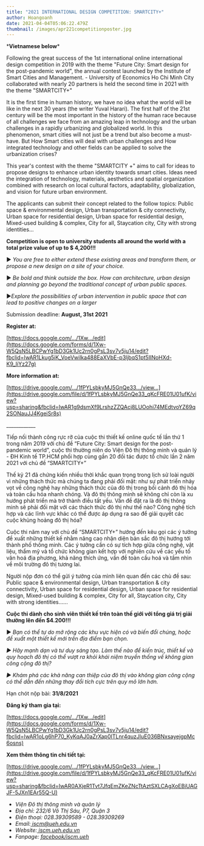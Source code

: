 ```yaml
---
title: "2021 INTERNATIONAL DESIGN COMPETITION: SMARTCITY+"
author: Hoangoanh
date: 2021-04-04T05:06:22.479Z
thumbnail: /images/apr221competitionposter.jpg
---
```

<p align="center"> <!--StartFragment-->

\***Vietnamese below***

Following the great success of the 1st international online international design competition in 2019 with the theme "Future City: Smart design for the post-pandemic world", the annual contest launched by the Institute of Smart Cities and Management. - University of Economics Ho Chi Minh City collaborated with nearly 20 partners is held the second time in 2021 with the theme "SMARTCITY+"

It is the first time in human history, we have no idea what the world will be like in the next 30 years (the writer Yuval Harari). The first half of the 21st century will be the most important in the history of the human race because of all challenges we face from an amazing leap in technology and the urban challenges in a rapidly urbanizing and globalized world. In this phenomenon, smart cities will not just be a trend but also become a must-have. But How Smart cities will deal with urban challenges and How integrated technology and other fields can be applied to solve the urbanization crises?

This year's contest with the theme "SMARTCITY +" aims to call for ideas to propose designs to enhance urban identity towards smart cities. Ideas need the integration of technology, materials, aesthetics and spatial organization combined with research on local cultural factors, adaptability, globalization, and vision for future urban environment.

The applicants can submit their concept related to the follow topics: Public space & environmental design, Urban transportation & city connectivity, Urban space for residential design, Urban space for residential design, Mixed-used building & complex, City for all, Staycation city, City with strong identities...

**Competition is open to university students all around the world with a total prize value of up to $ 4,200!!!**

<!--StartFragment-->

▶<!--EndFragment--> *You are free to either extend these existing areas and transform them, or propose a new design on a site of your choice.*

<!--StartFragment-->

▶<!--EndFragment--> *Be bold and think outside the box. How can architecture, urban design and planning go beyond the traditional concept of urban public spaces.*

<!--StartFragment-->

▶<!--EndFragment-->*Explore the possibilities of urban intervention in public space that can lead to positive changes on a larger*

Submission deadline: **August, 31st 2021**

**Register at:**

[https://docs.google.com/.../1Xw.../edit](https://docs.google.com/forms/d/1Xw-W5QsN5LBCPwYg1bD3Gk1Uc2rn0gPsL3sv7v5ju14/edit?fbclid=IwAR1Lkug5iK_VoeVwilka488EaXVbE-p3ljbqS1pt5IINoHXd-K9_IiYz27g)

**More information at:**

[https://drive.google.com/.../1fPYLsbkyMJ5GnQe33.../view...](https://drive.google.com/file/d/1fPYLsbkyMJ5GnQe33_qKcFRE01U01ufK/view?usp=sharing&fbclid=IwAR1g9dsmXf9LrshzZZQAcj8LUOohi74MEdtvoYZ69q2SONauJJ4KgeiSr8s)

<!--StartFragment-->

\_\_\_\_\_\_\_\_\_\_\_\_

Tiếp nối thành công rực rỡ của cuộc thi thiết kế online quốc tế lần thứ 1 trong năm 2019 với chủ đề “Future City: Smart design for the post-pandemic world", cuộc thi thường niên do Viện Đô thị thông minh và quản lý - ĐH Kinh tế TP.HCM phối hợp cùng gần 20 đối tác được tổ chức lần 2 năm 2021 với chủ đề “SMARTCITY+”

Thế kỷ 21 đã chứng kiến nhiều thời khắc quan trọng trong lịch sử loài người vì những thách thức mà chúng ta đang phải đối mặt: như sự phát triển nhảy vọt về công nghệ hay những thách thức của đô thị trong bối cảnh đô thị hóa và toàn cầu hóa nhanh chóng. Và đô thị thông minh sẽ không chỉ còn là xu hướng phát triển mà trở thành điều tất yếu. Vấn đề đặt ra là đô thị thông minh sẽ phải đối mặt với các thách thức đô thị như thế nào? Công nghệ tích hợp và các lĩnh vực khác có thể được áp dụng ra sao để giải quyết các cuộc khủng hoảng đô thị hóa?

Cuộc thi năm nay với chủ đề “SMARTCITY+” hướng đến kêu gọi các ý tưởng đề xuất những thiết kế nhằm nâng cao nhận diện bản sắc đô thị hướng tới thành phố thông minh. Các ý tưởng cần có sự tích hợp giữa công nghệ, vật liệu, thẩm mỹ và tổ chức không gian kết hợp với nghiên cứu về các yếu tố văn hoá địa phương, khả năng thích ứng, vấn đề toàn cầu hoá và tầm nhìn về môi trường đô thị tương lai.

Người nộp đơn có thể gửi ý tưởng của mình liên quan đến các chủ đề sau: Public space & environmental design, Urban transportation & city connectivity, Urban space for residential design, Urban space for residential design, Mixed-used building & complex, City for all, Staycation city, City with strong identities......

**Cuộc thi dành cho sinh viên thiết kế trên toàn thế giới với tổng giá trị giải thưởng lên đến $4.200!!!**

▶ *Bạn có thể tự do mở rộng các khu vực hiện có và biến đổi chúng, hoặc đề xuất một thiết kế mới trên địa điểm bạn chọn.*

*▶ Hãy mạnh dạn và tư duy sáng tạo. Làm thế nào để kiến trúc, thiết kế và quy hoạch đô thị có thể vượt ra khỏi khái niệm truyền thống về không gian công cộng đô thị?*

*▶ Khám phá các khả năng can thiệp của đô thị vào không gian công cộng có thể dẫn đến những thay đổi tích cực trên quy mô lớn hơn.*

Hạn chót nộp bài: **31/8/2021**

**Đăng ký tham gia tại:**

[https://docs.google.com/.../1Xw.../edit](https://docs.google.com/forms/d/1Xw-W5QsN5LBCPwYg1bD3Gk1Uc2rn0gPsL3sv7v5ju14/edit?fbclid=IwAR1oLg6hP70_KyKqAJ0aZrXap0ITLnr4quzJluE036BNxsayejgpMc6osns)

**Xem thêm thông tin chi tiết tại:**

[https://drive.google.com/.../1fPYLsbkyMJ5GnQe33.../view...](https://drive.google.com/file/d/1fPYLsbkyMJ5GnQe33_qKcFRE01U01ufK/view?usp=sharing&fbclid=IwAR0AXjeR1Tvt7JfqEmZKeZNcTtAztSXLCAgXoEBiUAGJF-5JXn1EAr55Q-U)

<!--EndFragment-->

<!--StartFragment-->

* *Viện Đô thị thông minh và quản lý*
* *Địa chỉ: 232/6 Võ Thị Sáu, P7, Quận 3*
* *Điện thoại: 028.39309589 - 028.39309269*
* *Email:[ iscm@ueh.edu.vn](https://iscm.ueh.edu.vn/bachelors/iscm@ueh.edu.vn)*
* *Website:[ iscm.ueh.edu.vn](https://iscm.ueh.edu.vn/)*
* *Fanpage: [facebook/iscm.ueh](https://www.facebook.com/ISCM.UEH/)*

<!--EndFragment-->

<!--EndFragment--> </p>